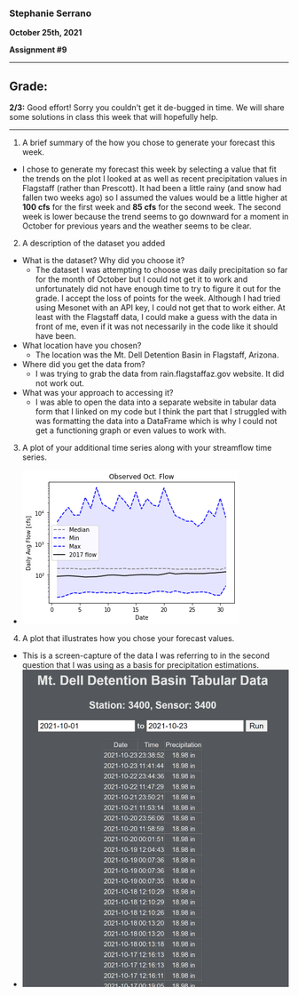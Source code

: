 ### Stephanie Serrano
**October 25th, 2021**

**Assignment #9**

____________
## Grade:
**2/3:** Good effort! Sorry you couldn't get it de-bugged in time. We will share some solutions in class this week that will hopefully help. 
____________

1. A brief summary of the how you chose to generate your forecast this week.
  - I chose to generate my forecast this week by selecting a value that fit the trends on the plot I looked at as well as recent precipitation values in Flagstaff (rather than Prescott). It had been a little rainy (and snow had fallen two weeks ago) so I assumed the values would be a little higher at **100 cfs** for the first week and **85 cfs** for the second week. The second week is lower because the trend seems to go downward for a moment in October for previous years and the weather seems to be clear.

2. A description of the dataset you added
  - What is the dataset? Why did you choose it?
    - The dataset I was attempting to choose was daily precipitation so far for the month of October but I could not get it to work and unfortunately did not have enough time to try to figure it out for the grade. I accept the loss of points for the week. Although I had tried using Mesonet with an API key, I could not get that to work either. At least with the Flagstaff data, I could make a guess with the data in front of me, even if it was not necessarily in the code like it should have been.
  - What location have you chosen?
    - The location was the Mt. Dell Detention Basin in Flagstaff, Arizona.
  - Where did you get the data from?
    - I was trying to grab the data from rain.flagstaffaz.gov website. It did not work out.
  - What was your approach to accessing it?
    - I was able to open the data into a separate website in tabular data form that I linked on my code but I think the part that I struggled with was formatting the data into a DataFrame which is why I could not get a functioning graph or even values to work with.

3. A plot of your additional time series along with your streamflow time series.
  -  ![](assets/Serrano_HW9-3d4f82a1.png)

4. A plot that illustrates how you chose your forecast values.
- This is a screen-capture of the data I was referring to in the second question that I was using as a basis for precipitation estimations.
- ![](assets/Serrano_HW9-2dc53dee.png)
